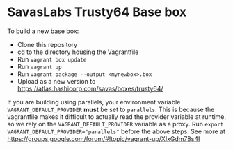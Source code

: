 # SavasLabs Trusty64 Base box

To build a new base box:

* Clone this repository
* cd to the directory housing the Vagrantfile
* Run `vagrant box update`
* Run `vagrant up`
* Run `vagrant package --output <mynewbox>.box`
* Upload as a new version to https://atlas.hashicorp.com/savas/boxes/trusty64/

If you are building using parallels, your environment variable `VAGRANT_DEFAULT_PROVIDER` **must** be set to `parallels`. This is because the vagrantfile makes it difficult to actually read the provider variable at runtime, so we rely on the `VAGRANT_DEFAULT_PROVIDER` variable as a proxy. Run `export VAGRANT_DEFAULT_PROVIDER="parallels"` before the above steps. See more at https://groups.google.com/forum/#!topic/vagrant-up/XIxGdm78s4I

